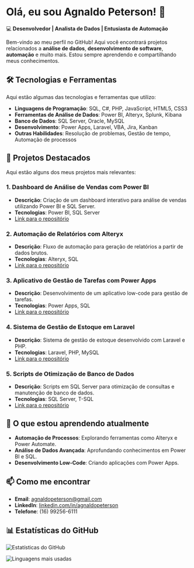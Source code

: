 # Olá, eu sou Agnaldo Peterson! 👋

💻 **Desenvolvedor | Analista de Dados | Entusiasta de Automação**

Bem-vindo ao meu perfil no GitHub! Aqui você encontrará projetos relacionados a **análise de dados**, **desenvolvimento de software**, **automação** e muito mais. Estou sempre aprendendo e compartilhando meus conhecimentos.

## 🛠️ Tecnologias e Ferramentas

Aqui estão algumas das tecnologias e ferramentas que utilizo:

- **Linguagens de Programação**: SQL, C#, PHP, JavaScript, HTML5, CSS3
- **Ferramentas de Análise de Dados**: Power BI, Alteryx, Splunk, Kibana
- **Banco de Dados**: SQL Server, Oracle, MySQL
- **Desenvolvimento**: Power Apps, Laravel, VBA, Jira, Kanban
- **Outras Habilidades**: Resolução de problemas, Gestão de tempo, Automação de processos

## 🚀 Projetos Destacados

Aqui estão alguns dos meus projetos mais relevantes:

### 1. **Dashboard de Análise de Vendas com Power BI**
   - **Descrição**: Criação de um dashboard interativo para análise de vendas utilizando Power BI e SQL Server.
   - **Tecnologias**: Power BI, SQL Server
   - [Link para o repositório](#)

### 2. **Automação de Relatórios com Alteryx**
   - **Descrição**: Fluxo de automação para geração de relatórios a partir de dados brutos.
   - **Tecnologias**: Alteryx, SQL
   - [Link para o repositório](#)

### 3. **Aplicativo de Gestão de Tarefas com Power Apps**
   - **Descrição**: Desenvolvimento de um aplicativo low-code para gestão de tarefas.
   - **Tecnologias**: Power Apps, SQL
   - [Link para o repositório](#)

### 4. **Sistema de Gestão de Estoque em Laravel**
   - **Descrição**: Sistema de gestão de estoque desenvolvido com Laravel e PHP.
   - **Tecnologias**: Laravel, PHP, MySQL
   - [Link para o repositório](#)

### 5. **Scripts de Otimização de Banco de Dados**
   - **Descrição**: Scripts em SQL Server para otimização de consultas e manutenção de banco de dados.
   - **Tecnologias**: SQL Server, T-SQL
   - [Link para o repositório](#)

## 🌱 O que estou aprendendo atualmente

- **Automação de Processos**: Explorando ferramentas como Alteryx e Power Automate.
- **Análise de Dados Avançada**: Aprofundando conhecimentos em Power BI e SQL.
- **Desenvolvimento Low-Code**: Criando aplicações com Power Apps.

## 📫 Como me encontrar

- **Email**: agnaldopeterson@gmail.com
- **LinkedIn**: [linkedin.com/in/agnaldopeterson](https://www.linkedin.com/in/agnaldopeterson)
- **Telefone**: (16) 99256-6111

## 📊 Estatísticas do GitHub

![Estatísticas do GitHub](https://github-readme-stats.vercel.app/api?username=seu-usuario&show_icons=true&theme=dark)

![Linguagens mais usadas](https://github-readme-stats.vercel.app/api/top-langs/?username=seu-usuario&layout=compact&theme=dark)
